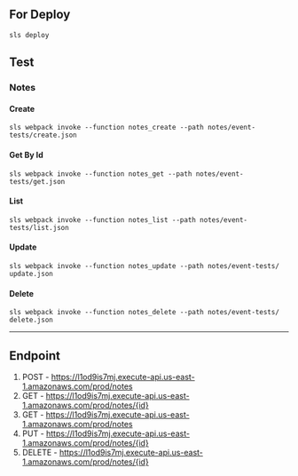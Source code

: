 ## For Deploy

`sls deploy`

## Test

### Notes

#### Create
`sls webpack invoke --function notes_create --path notes/event-tests/create.json`

#### Get By Id
`sls webpack invoke --function notes_get --path notes/event-tests/get.json`

#### List
`sls webpack invoke --function notes_list --path notes/event-tests/list.json`

#### Update
`sls webpack invoke --function notes_update --path notes/event-tests/
update.json`

#### Delete
`sls webpack invoke --function notes_delete --path notes/event-tests/
delete.json`

---

## Endpoint

1. POST - https://l1od9is7mj.execute-api.us-east-1.amazonaws.com/prod/notes
2. GET - https://l1od9is7mj.execute-api.us-east-1.amazonaws.com/prod/notes/{id}
3. GET - https://l1od9is7mj.execute-api.us-east-1.amazonaws.com/prod/notes
4. PUT - https://l1od9is7mj.execute-api.us-east-1.amazonaws.com/prod/notes/{id}
5. DELETE - https://l1od9is7mj.execute-api.us-east-1.amazonaws.com/prod/notes/{id}
